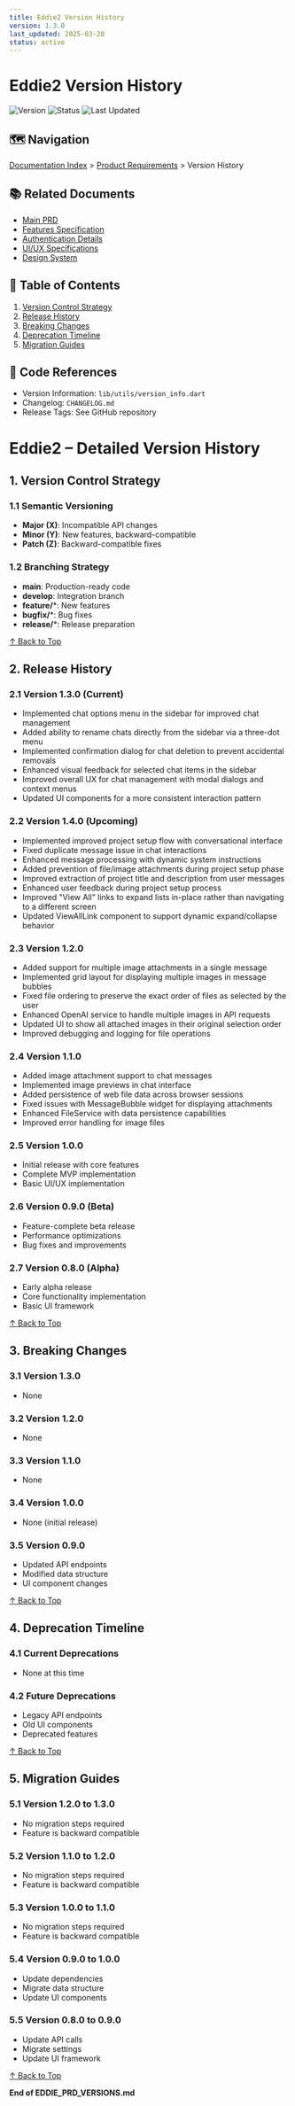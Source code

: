 ```yaml
---
title: Eddie2 Version History
version: 1.3.0
last_updated: 2025-03-20
status: active
---
```


# Eddie2 Version History

![Version](https://img.shields.io/badge/version-1.3.0-blue.svg)
![Status](https://img.shields.io/badge/status-active-green.svg)
![Last Updated](https://img.shields.io/badge/last%20updated-2025--03--20-lightgrey.svg)

## 🗺️ Navigation
[Documentation Index](../INDEX.md) > [Product Requirements](.) > Version History

## 📚 Related Documents
- [Main PRD](EDDIE_PRD_MAIN.md)
- [Features Specification](EDDIE_PRD_FEATURES.md)
- [Authentication Details](EDDIE_PRD_AUTH.md)
- [UI/UX Specifications](../uiux/EDDIE_UIUX_SPEC_MAIN.md)
- [Design System](../uiux/EDDIE_UIUX_DESIGN_SYSTEM.md)

## 📑 Table of Contents
1. [Version Control Strategy](#1-version-control-strategy)
2. [Release History](#2-release-history)
3. [Breaking Changes](#3-breaking-changes)
4. [Deprecation Timeline](#4-deprecation-timeline)
5. [Migration Guides](#5-migration-guides)

## 🔗 Code References
- Version Information: `lib/utils/version_info.dart`
- Changelog: `CHANGELOG.md`
- Release Tags: See GitHub repository

# Eddie2 – Detailed Version History

## 1. Version Control Strategy

### 1.1 Semantic Versioning
- **Major (X)**: Incompatible API changes
- **Minor (Y)**: New features, backward-compatible
- **Patch (Z)**: Backward-compatible fixes

### 1.2 Branching Strategy
- **main**: Production-ready code
- **develop**: Integration branch
- **feature/***: New features
- **bugfix/***: Bug fixes
- **release/***: Release preparation

[↑ Back to Top](#eddie2-version-history)

## 2. Release History

### 2.1 Version 1.3.0 (Current)
- Implemented chat options menu in the sidebar for improved chat management
- Added ability to rename chats directly from the sidebar via a three-dot menu
- Implemented confirmation dialog for chat deletion to prevent accidental removals
- Enhanced visual feedback for selected chat items in the sidebar
- Improved overall UX for chat management with modal dialogs and context menus
- Updated UI components for a more consistent interaction pattern

### 2.2 Version 1.4.0 (Upcoming)
- Implemented improved project setup flow with conversational interface
- Fixed duplicate message issue in chat interactions
- Enhanced message processing with dynamic system instructions
- Added prevention of file/image attachments during project setup phase
- Improved extraction of project title and description from user messages
- Enhanced user feedback during project setup process
- Improved "View All" links to expand lists in-place rather than navigating to a different screen
- Updated ViewAllLink component to support dynamic expand/collapse behavior

### 2.3 Version 1.2.0
- Added support for multiple image attachments in a single message
- Implemented grid layout for displaying multiple images in message bubbles
- Fixed file ordering to preserve the exact order of files as selected by the user
- Enhanced OpenAI service to handle multiple images in API requests
- Updated UI to show all attached images in their original selection order
- Improved debugging and logging for file operations

### 2.4 Version 1.1.0
- Added image attachment support to chat messages
- Implemented image previews in chat interface
- Added persistence of web file data across browser sessions
- Fixed issues with MessageBubble widget for displaying attachments
- Enhanced FileService with data persistence capabilities
- Improved error handling for image files

### 2.5 Version 1.0.0
- Initial release with core features
- Complete MVP implementation
- Basic UI/UX implementation

### 2.6 Version 0.9.0 (Beta)
- Feature-complete beta release
- Performance optimizations
- Bug fixes and improvements

### 2.7 Version 0.8.0 (Alpha)
- Early alpha release
- Core functionality implementation
- Basic UI framework

[↑ Back to Top](#eddie2-version-history)

## 3. Breaking Changes

### 3.1 Version 1.3.0
- None

### 3.2 Version 1.2.0
- None

### 3.3 Version 1.1.0
- None

### 3.4 Version 1.0.0
- None (initial release)

### 3.5 Version 0.9.0
- Updated API endpoints
- Modified data structure
- UI component changes

[↑ Back to Top](#eddie2-version-history)

## 4. Deprecation Timeline

### 4.1 Current Deprecations
- None at this time

### 4.2 Future Deprecations
- Legacy API endpoints
- Old UI components
- Deprecated features

[↑ Back to Top](#eddie2-version-history)

## 5. Migration Guides

### 5.1 Version 1.2.0 to 1.3.0
- No migration steps required
- Feature is backward compatible

### 5.2 Version 1.1.0 to 1.2.0
- No migration steps required
- Feature is backward compatible

### 5.3 Version 1.0.0 to 1.1.0
- No migration steps required
- Feature is backward compatible

### 5.4 Version 0.9.0 to 1.0.0
- Update dependencies
- Migrate data structure
- Update UI components

### 5.5 Version 0.8.0 to 0.9.0
- Update API calls
- Migrate settings
- Update UI framework

[↑ Back to Top](#eddie2-version-history)

**End of EDDIE_PRD_VERSIONS.md**
